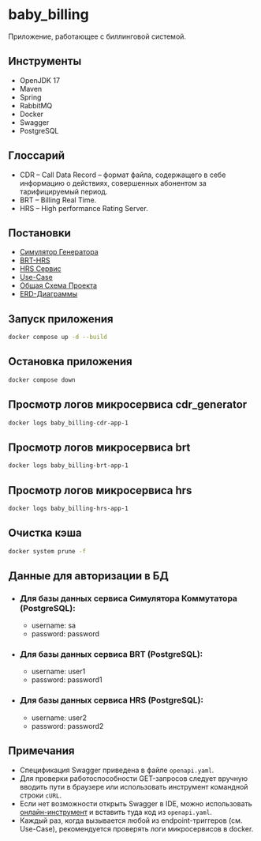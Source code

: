 # baby_billing
Приложение, работающее с биллинговой системой.

## Инструменты

- OpenJDK 17
- Maven
- Spring
- RabbitMQ
- Docker
- Swagger
- PostgreSQL

## Глоссарий

- CDR – Call Data Record – формат файла, содержащего в себе информацию о действиях, совершенных абонентом за тарифицируемый период.
- BRT – Billing Real Time.
- HRS – High performance Rating Server.

## Постановки

- [Симулятор Генератора](https://docs.google.com/document/d/1uD2oaUhXccn-I2PdqZ1q3_mYTdI2XhHQ/edit?usp=sharing&ouid=113918469695711497887&rtpof=true&sd=true)
- [BRT-HRS](https://docs.google.com/document/d/1GosTWBp7OSpktRpfLRm14eGcjLiYv3jZ/edit?usp=sharing&ouid=113918469695711497887&rtpof=true&sd=true)
- [HRS Сервис](https://docs.google.com/document/d/1HjNd-IDC5nQDPpJ3f3gAjznPFq5SsIfD/edit?usp=sharing&ouid=113918469695711497887&rtpof=true&sd=true)
- [Use-Case](https://docs.google.com/document/d/19Jym4V2EAc4hVurmnbo5_9UYn61sK6K0/edit?usp=sharing&ouid=113918469695711497887&rtpof=true&sd=true)
- [Общая Схема Проекта](https://drive.google.com/file/d/1YzHcSYZaLkd1YmqKzIlxhe2zc-HjVMI8/view?usp=sharing)
- [ERD-Диаграммы](https://drive.google.com/file/d/1_7H9FaXFSMhkhGGplwR8poeg7LXgdSW8/view?usp=sharing)

## Запуск приложения

```bash
docker compose up -d --build
```

## Остановка приложения

```bash
docker compose down
```
## Просмотр логов микросервиса cdr_generator

```bash
docker logs baby_billing-cdr-app-1
```

## Просмотр логов микросервиса brt

```bash
docker logs baby_billing-brt-app-1
```

## Просмотр логов микросервиса hrs

```bash
docker logs baby_billing-hrs-app-1
```

## Очистка кэша

```bash
docker system prune -f
```

## Данные для авторизации в БД

- ### Для базы данных сервиса Симулятора Коммутатора (PostgreSQL):
    - username: sa
    - password: password

- ### Для базы данных сервиса BRT (PostgreSQL):
    - username: user1
    - password: password1

- ### Для базы данных сервиса HRS (PostgreSQL):
    - username: user2
    - password: password2

## Примечания
- Спецификация Swagger приведена в файле ```openapi.yaml```.
- Для проверки работоспособности GET-запросов следует вручную вводить пути в браузере или использовать инструмент командной строки ```cURL```.
- Если нет возможности открыть Swagger в IDE, можно использовать [онлайн-инструмент](https://editor.swagger.io/) и вставить туда код из ```openapi.yaml```.
- Каждый раз, когда вызывается любой из endpoint-триггеров (см. Use-Case), рекомендуется проверять логи микросервисов в docker.
